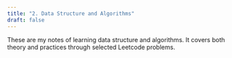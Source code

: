 ```yaml
---
title: "2. Data Structure and Algorithms"
draft: false
---
```


These are my notes of learning data structure and algorithms. It covers both theory and practices through selected Leetcode problems.